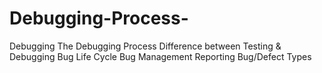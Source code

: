 # Debugging-Process-
Debugging 
The Debugging Process 
Difference between Testing & Debugging 
Bug Life Cycle 
Bug Management 
Reporting 
Bug/Defect Types
